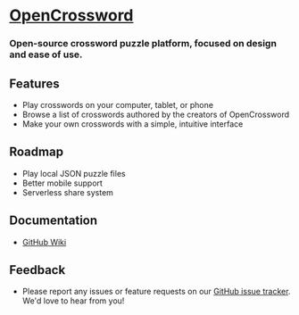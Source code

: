 # [OpenCrossword](https://alexis-martel.github.io/Open-Crossword/)

### Open-source crossword puzzle platform, focused on design and ease of use.

## Features

- Play crosswords on your computer, tablet, or phone
- Browse a list of crosswords authored by the creators of OpenCrossword
- Make your own crosswords with a simple, intuitive interface

## Roadmap

- Play local JSON puzzle files
- Better mobile support
- Serverless share system

## Documentation

- [GitHub Wiki](https://github.com/alexis-martel/Open-Crossword/wiki)

## Feedback

- Please report any issues or feature requests on
  our [GitHub issue tracker](https://github.com/alexis-martel/Open-Crossword/issues). We'd love to hear from you!